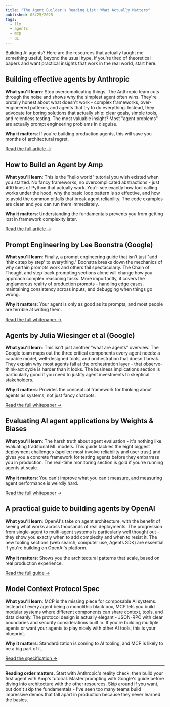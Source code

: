 ```yaml
---
title: "The Agent Builder's Reading List: What Actually Matters"
published: 08/25/2025
tags:
  - llm
  - agents
  - mcp
  - ai
---
```


Building AI agents? Here are the resources that actually taught me something useful, beyond the usual hype. If you're tired of theoretical papers and want practical insights that work in the real world, start here.

## Building effective agents by Anthropic
**What you'll learn**: Stop overcomplicating things. The Anthropic team cuts through the noise and shows why the simplest agent often wins. They're brutally honest about what doesn't work - complex frameworks, over-engineered patterns, and agents that try to do everything. Instead, they advocate for boring solutions that actually ship: clear goals, simple tools, and relentless testing. The most valuable insight? Most "agent problems" are actually prompt engineering problems in disguise.

**Why it matters**: If you're building production agents, this will save you months of architectural regret.

[Read the full article →](https://www.anthropic.com/engineering/building-effective-agents)

## How to Build an Agent by Amp
**What you'll learn**: This is the "hello world" tutorial you wish existed when you started. No fancy frameworks, no overcomplicated abstractions - just 400 lines of Python that actually work. You'll see exactly how tool calling works under the hood, why the basic loop pattern is so effective, and how to avoid the common pitfalls that break agent reliability. The code examples are clean and you can run them immediately.

**Why it matters**: Understanding the fundamentals prevents you from getting lost in framework complexity later.

[Read the full article →](https://ampcode.com/how-to-build-an-agent)

## Prompt Engineering by Lee Boonstra (Google)
**What you'll learn**: Finally, a prompt engineering guide that isn't just "add 'think step by step' to everything." Boonstra breaks down the mechanics of why certain prompts work and others fail spectacularly. The Chain of Thought and step-back prompting sections alone will change how you approach complex reasoning tasks. More importantly, it covers the unglamorous reality of production prompts - handling edge cases, maintaining consistency across inputs, and debugging when things go wrong.

**Why it matters**: Your agent is only as good as its prompts, and most people are terrible at writing them.

[Read the full whitepaper →](https://www.gptaiflow.com/assets/files/2025-01-18-pdf-1-TechAI-Goolge-whitepaper_Prompt%20Engineering_v4-af36dcc7a49bb7269a58b1c9b89a8ae1.pdf)

## Agents by Julia Wiesinger et al (Google)
**What you'll learn**: This isn't just another "what are agents" overview. The Google team maps out the three critical components every agent needs: a capable model, well-designed tools, and orchestration that doesn't break. They explain why most agents fail at the orchestration layer - that observe-think-act cycle is harder than it looks. The business implications section is particularly good if you need to justify agent investments to skeptical stakeholders.

**Why it matters**: Provides the conceptual framework for thinking about agents as systems, not just fancy chatbots.

[Read the full whitepaper →](https://www.kaggle.com/whitepaper-agents)

## Evaluating AI agent applications by Weights & Biases
**What you'll learn**: The harsh truth about agent evaluation - it's nothing like evaluating traditional ML models. This guide tackles the eight biggest deployment challenges (spoiler: most involve reliability and user trust) and gives you a concrete framework for testing agents before they embarrass you in production. The real-time monitoring section is gold if you're running agents at scale.

**Why it matters**: You can't improve what you can't measure, and measuring agent performance is weirdly hard.

[Read the full whitepaper →](https://wandb.ai/site/wp-content/uploads/2025/02/Evaluations-whitepaper.pdf)

## A practical guide to building agents by OpenAI
**What you'll learn**: OpenAI's take on agent architecture, with the benefit of seeing what works across thousands of real deployments. The progression from single-agent to multi-agent systems is particularly well thought out - they show you exactly when to add complexity and when to resist it. The new tooling sections (web search, computer use, Agents SDK) are essential if you're building on OpenAI's platform.

**Why it matters**: Shows you the architectural patterns that scale, based on real production experience.

[Read the full guide →](https://cdn.openai.com/business-guides-and-resources/a-practical-guide-to-building-agents.pdf)

## Model Context Protocol Spec
**What you'll learn**: MCP is the missing piece for composable AI systems. Instead of every agent being a monolithic black box, MCP lets you build modular systems where different components can share context, tools, and data cleanly. The protocol design is actually elegant - JSON-RPC with clear boundaries and security considerations built in. If you're building multiple agents or want your agents to play nicely with other AI tools, this is your blueprint.

**Why it matters**: Standardization is coming to AI tooling, and MCP is likely to be a big part of it.

[Read the specification →](https://modelcontextprotocol.io/specification/2025-06-18)

---

**Reading order matters.** Start with Anthropic's reality check, then build your first agent with Amp's tutorial. Master prompting with Google's guide before diving into architecture with the other resources. Skip around if you want, but don't skip the fundamentals - I've seen too many teams build impressive demos that fall apart in production because they never learned the basics.
